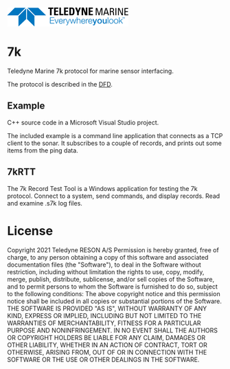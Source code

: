 [![Teledyne Logo](images/TeledyneLogo.png)](teledynemarine.com)


# 7k
Teledyne Marine 7k protocol for marine sensor interfacing.

The protocol is described in the [DFD](DATA%20FORMAT%20DEFINITION%20-%20%207k%20Data%20Format.pdf).

## Example

C++ source code in a Microsoft Visual Studio project.

The included example is a command line application that connects as a TCP client to the sonar.
It subscribes to a couple of records, and prints out some items from the ping data.

## 7kRTT

The 7k Record Test Tool is a Windows application for testing the 7k protocol.
Connect to a system, send commands, and display records.
Read and examine .s7k log files.

# License
Copyright 2021 Teledyne RESON A/S
Permission is hereby granted, free of charge, to any person obtaining a copy of this software and associated documentation files (the "Software"), to deal in the Software without restriction, including without limitation the rights to use, copy, modify, merge, publish, distribute, sublicense, and/or sell copies of the Software, and to permit persons to whom the Software is furnished to do so, subject to the following conditions:
The above copyright notice and this permission notice shall be included in all copies or substantial portions of the Software.
THE SOFTWARE IS PROVIDED "AS IS", WITHOUT WARRANTY OF ANY KIND, EXPRESS OR IMPLIED, INCLUDING BUT NOT LIMITED TO THE WARRANTIES OF MERCHANTABILITY, FITNESS FOR A PARTICULAR PURPOSE AND NONINFRINGEMENT. IN NO EVENT SHALL THE AUTHORS OR COPYRIGHT HOLDERS BE LIABLE FOR ANY CLAIM, DAMAGES OR OTHER LIABILITY, WHETHER IN AN ACTION OF CONTRACT, TORT OR OTHERWISE, ARISING FROM, OUT OF OR IN CONNECTION WITH THE SOFTWARE OR THE USE OR OTHER DEALINGS IN THE SOFTWARE.